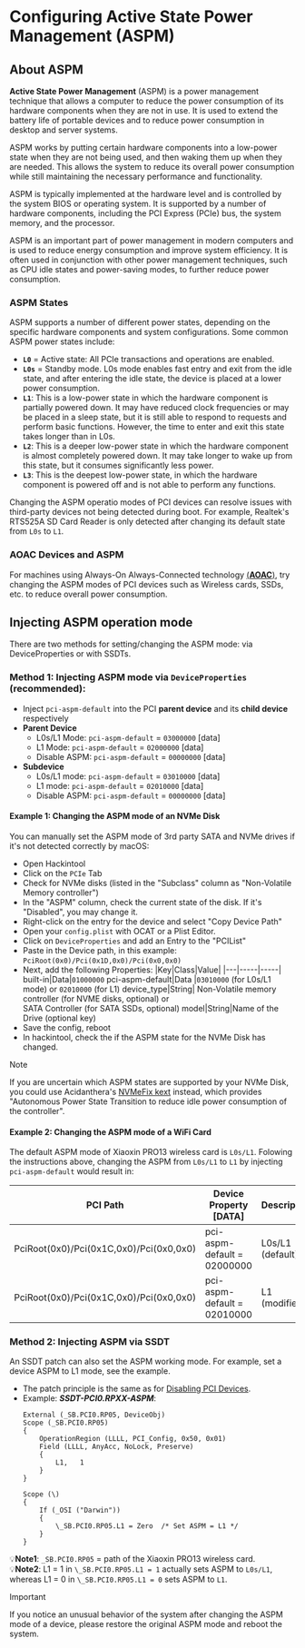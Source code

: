 # Configuring Active State Power Management (ASPM)

## About ASPM

**Active State Power Management** (ASPM) is a power management technique that allows a computer to reduce the power consumption of its hardware components when they are not in use. It is used to extend the battery life of portable devices and to reduce power consumption in desktop and server systems.

ASPM works by putting certain hardware components into a low-power state when they are not being used, and then waking them up when they are needed. This allows the system to reduce its overall power consumption while still maintaining the necessary performance and functionality.

ASPM is typically implemented at the hardware level and is controlled by the system BIOS or operating system. It is supported by a number of hardware components, including the PCI Express (PCIe) bus, the system memory, and the processor.

ASPM is an important part of power management in modern computers and is used to reduce energy consumption and improve system efficiency. It is often used in conjunction with other power management techniques, such as CPU idle states and power-saving modes, to further reduce power consumption.

### ASPM States

ASPM supports a number of different power states, depending on the specific hardware components and system configurations. Some common ASPM power states include:  

- **`L0`** = Active state: All PCIe transactions and operations are enabled.
- **`L0s`** = Standby mode. L0s mode enables fast entry and exit from the idle state, and after entering the idle state, the device is placed at a lower power consumption. 
- **`L1`**: This is a low-power state in which the hardware component is partially powered down. It may have reduced clock frequencies or may be placed in a sleep state, but it is still able to respond to requests and perform basic functions. However, the time to enter and exit this state takes longer than in L0s.
- **`L2`**: This is a deeper low-power state in which the hardware component is almost completely powered down. It may take longer to wake up from this state, but it consumes significantly less power.
- **`L3`**: This is the deepest low-power state, in which the hardware component is powered off and is not able to perform any functions.

Changing the ASPM operatio modes of PCI devices can resolve issues with third-party devices not being detected during boot. For example, Realtek's RTS525A SD Card Reader is only detected after changing its default state from `L0s` to `L1`.

### AOAC Devices and ASPM

For machines using Always-On Always-Connected technology [(**AOAC**)](https://github.com/5T33Z0/OC-Little-Translated/tree/main/04_Fixing_Sleep_and_Wake_Issues/Fixing_AOAC_Machines), try changing the ASPM modes of PCI devices such as Wireless cards, SSDs, etc. to reduce overall power consumption.

## Injecting ASPM operation mode
There are two methods for setting/changing the ASPM mode: via DeviceProperties or with SSDTs.

### Method 1: Injecting ASPM mode via `DeviceProperties` (recommended):
- Inject `pci-aspm-default` into the PCI **parent device** and its **child device** respectively
- **Parent Device**
	- L0s/L1 Mode: `pci-aspm-default` = `03000000` [data]
	- L1 Mode: `pci-aspm-default` = `02000000` [data]
   	- Disable ASPM: `pci-aspm-default` = `00000000` [data]
- **Subdevice**
	- L0s/L1 mode: `pci-aspm-default` = `03010000` [data]
	- L1 mode: `pci-aspm-default` = `02010000` [data]
	- Disable ASPM: `pci-aspm-default` = `00000000` [data]

#### Example 1: Changing the ASPM mode of an NVMe Disk
You can manually set the ASPM mode of 3rd party SATA and NVMe drives if it's not detected correctly by macOS:

- Open Hackintool
- Click on the `PCIe` Tab
- Check for NVMe disks (listed in the "Subclass" column as "Non-Volatile Memory controller")
- In the "ASPM" column, check the current state of the disk. If it's "Disabled", you may change it.
- Right-click on the entry for the device and select "Copy Device Path"
- Open your `config.plist` with OCAT or a Plist Editor.
- Click on `DeviceProperties` and add an Entry to the "PCIList"
- Paste in the Device path, in this example: `PciRoot(0x0)/Pci(0x1D,0x0)/Pci(0x0,0x0)`
- Next, add the following Properties:
	|Key|Class|Value|
	|---|-----|-----|
	built-in|Data|`01000000` 
	pci-aspm-default|Data |`03010000` (for L0s/L1 mode) or `02010000` (for L1)
	device_type|String| Non-Volatile memory controller (for NVME disks, optional) or <br> SATA Controller (for SATA SSDs, optional)
	model|String|Name of the Drive (optional key)
- Save the config, reboot
- In hackintool, check the if the ASPM state for the NVMe Disk has changed.

>[!NOTE]
> If you are uncertain which ASPM states are supported by your NVMe Disk, you could use Acidanthera's [NVMeFix kext](https://github.com/acidanthera/NVMeFix) instead, which provides "Autonomous Power State Transition to reduce idle power consumption of the controller".

#### Example 2: Changing the ASPM mode of a WiFi Card
The default ASPM mode of Xiaoxin PRO13 wireless card is `L0s/L1`. Folowing the instructions above, changing the ASPM from `L0s/L1` to `L1` by injecting `pci-aspm-default` would result in:

|PCI Path|Device Property [DATA]|Description
|--------|----------------------|----------
PciRoot(0x0)/Pci(0x1C,0x0)/Pci(0x0,0x0)|pci-aspm-default = 02000000|L0s/L1 (default)
PciRoot(0x0)/Pci(0x1C,0x0)/Pci(0x0,0x0)|pci-aspm-default = 02010000|L1 (modified)

### Method 2: Injecting ASPM via SSDT
An SSDT patch can also set the ASPM working mode. For example, set a device ASPM to L1 mode, see the example.

- The patch principle is the same as for [Disabling PCI Devices](https://github.com/5T33Z0/OC-Little-Translated/tree/main/02_Disabling_Devices/Disabling_PCI_Devices).
- Example: ***SSDT-PCI0.RPXX-ASPM***:
  ```asl
  External (_SB.PCI0.RP05, DeviceObj)
  Scope (_SB.PCI0.RP05)
  {
      OperationRegion (LLLL, PCI_Config, 0x50, 0x01)
      Field (LLLL, AnyAcc, NoLock, Preserve)
      {
          L1,   1
      }
  }
  
  Scope (\)
  {
      If (_OSI ("Darwin"))
      {
          \_SB.PCI0.RP05.L1 = Zero  /* Set ASPM = L1 */
      }
  }
  ```
:bulb:**Note1**: `_SB.PCI0.RP05` = path of the Xiaoxin PRO13 wireless card.</br>
:bulb:**Note2**: L1 = 1 in `\_SB.PCI0.RP05.L1 = 1` actually sets ASPM to `L0s/L1`, whereas L1 = 0 in `\_SB.PCI0.RP05.L1 = 0` sets ASPM to `L1`.

> [!IMPORTANT]
> If you notice an unusual behavior of the system after changing the ASPM mode of a device, please restore the original ASPM mode and reboot the system.

